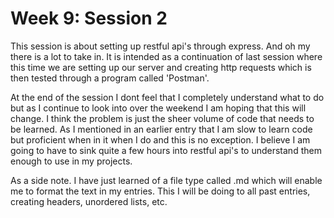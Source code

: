 # Week 9: Session 2

This session is about setting up restful api's through express. And oh my there is a lot to take in. It is intended as a continuation of last session where this time 
we are setting up our server and creating http requests which is then tested through a program called 'Postman'. 













At the end of the session I dont feel that I completely understand what to do but as I continue to look into over the weekend I am hoping that this will change.
I think the problem is just the sheer volume of code that needs to be learned. As I mentioned in an earlier entry that I am slow to learn code but proficient 
when in it when I do and this is no exception. I believe I am going to have to sink quite a few hours into restful api's to understand them enough to use in my projects.


As a side note. I have just learned of a file type called .md which will enable me to format the text in my entries. This I will be doing to all past entries, creating 
headers, unordered lists, etc.